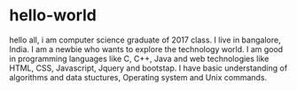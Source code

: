 # hello-world
hello all, i am computer science graduate of 2017 class. I live in bangalore, India. I am a newbie who wants to explore the technology world. I am good in programming languages like C, C++, Java and web technologies like HTML, CSS, Javascript, Jquery and bootstap. I have basic understanding of algorithms and data stuctures, Operating system and Unix commands.
